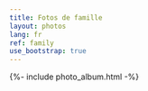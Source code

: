 ```yaml
---
title: Fotos de famille
layout: photos
lang: fr
ref: family
use_bootstrap: true
---
```


{%- include photo_album.html -%}

